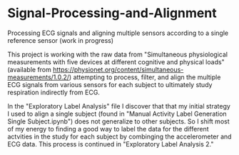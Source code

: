 # Signal-Processing-and-Alignment
Processing ECG signals and aligning multiple sensors according to a single reference sensor (work in progress)

This project is working with the raw data from "Simultaneous physiological measurements with five devices at different cognitive and physical loads" (available from https://physionet.org/content/simultaneous-measurements/1.0.2/) attempting to process, filter, and align the multiple ECG signals from various sensors for each subject to ultimately study respiration indirectly from ECG.

In the "Exploratory Label Analysis" file I discover that that my initial strategy I used to align a single subject (found in "Manual Activity Label Generation Single Subject.ipynb") does not generalize to other subjects. So I shift most of my energy to finding a good way to label the data for the different actvities in the study for each subject by combinging the accelerometer and ECG data. This process is continued in "Exploratory Label Analysis 2."  

